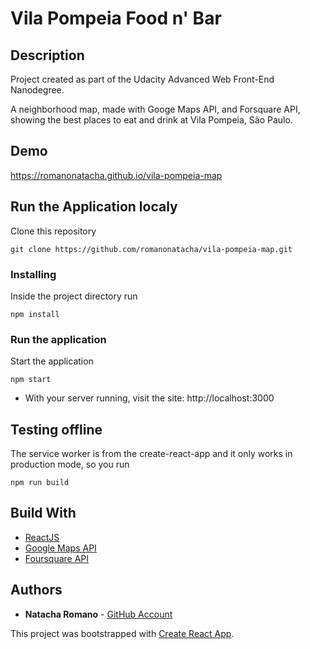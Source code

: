 Vila Pompeia Food n' Bar
===============================

## Description

Project created as part of the Udacity Advanced Web Front-End Nanodegree.

A neighborhood map, made with Googe Maps API, and Forsquare API, showing the best places to eat and drink at Vila Pompeia, São Paulo. 

## Demo

https://romanonatacha.github.io/vila-pompeia-map

## Run the Application localy

Clone this repository

```
git clone https://github.com/romanonatacha/vila-pompeia-map.git
```

### Installing

Inside the project directory run

```
npm install
```

### Run the application

Start the application

```
npm start
```

* With your server running, visit the site: http://localhost:3000

## Testing offline
The service worker is from the create-react-app and it only works in production mode, so you run
```
npm run build
```

## Build With

* [ReactJS](https://reactjs.org/)
* [Google Maps API](https://cloud.google.com/google_maps‎)
* [Foursquare API](https://developer.foursquare.com/)


 ## Authors

* **Natacha Romano** - [GitHub Account](https://github.com/romanonatacha)





This project was bootstrapped with [Create React App](https://github.com/facebook/create-react-app).

